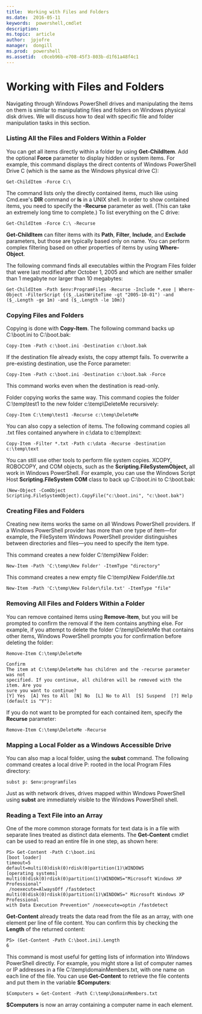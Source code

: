 ```yaml
---
title:  Working with Files and Folders
ms.date:  2016-05-11
keywords:  powershell,cmdlet
description:  
ms.topic:  article
author:  jpjofre
manager:  dongill
ms.prod:  powershell
ms.assetid:  c0ceb96b-e708-45f3-803b-d1f61a48f4c1
---
```


# Working with Files and Folders
Navigating through Windows PowerShell drives and manipulating the items on them is similar to manipulating files and folders on Windows physical disk drives. We will discuss how to deal with specific file and folder manipulation tasks in this section.

### Listing All the Files and Folders Within a Folder
You can get all items directly within a folder by using **Get\-ChildItem**. Add the optional **Force** parameter to display hidden or system items. For example, this command displays the direct contents of Windows PowerShell Drive C (which is the same as the Windows physical drive C):

```
Get-ChildItem -Force C:\
```

The command lists only the directly contained items, much like using Cmd.exe's **DIR** command or **ls** in a UNIX shell. In order to show contained items, you need to specify the **\-Recurse** parameter as well. (This can take an extremely long time to complete.) To list everything on the C drive:

```
Get-ChildItem -Force C:\ -Recurse
```

**Get\-ChildItem** can filter items with its **Path**, **Filter**, **Include**, and **Exclude** parameters, but those are typically based only on name. You can perform complex filtering based on other properties of items by using **Where\-Object**.

The following command finds all executables within the Program Files folder that were last modified after October 1, 2005 and which are neither smaller than 1 megabyte nor larger than 10 megabytes:

```
Get-ChildItem -Path $env:ProgramFiles -Recurse -Include *.exe | Where-Object -FilterScript {($_.LastWriteTime -gt "2005-10-01") -and ($_.Length -ge 1m) -and ($_.Length -le 10m)}
```

### Copying Files and Folders
Copying is done with **Copy\-Item**. The following command backs up C:\\boot.ini to C:\\boot.bak:

```
Copy-Item -Path c:\boot.ini -Destination c:\boot.bak
```

If the destination file already exists, the copy attempt fails. To overwrite a pre\-existing destination, use the Force parameter:

```
Copy-Item -Path c:\boot.ini -Destination c:\boot.bak -Force
```

This command works even when the destination is read\-only.

Folder copying works the same way. This command copies the folder C:\\temp\\test1 to the new folder c:\\temp\\DeleteMe recursively:

```
Copy-Item C:\temp\test1 -Recurse c:\temp\DeleteMe
```

You can also copy a selection of items. The following command copies all .txt files contained anywhere in c:\\data to c:\\temp\\text:

```
Copy-Item -Filter *.txt -Path c:\data -Recurse -Destination c:\temp\text
```

You can still use other tools to perform file system copies. XCOPY, ROBOCOPY, and COM objects, such as the **Scripting.FileSystemObject,** all work in Windows PowerShell. For example, you can use the Windows Script Host **Scripting.FileSystem COM** class to back up C:\\boot.ini to C:\\boot.bak:

```
(New-Object -ComObject Scripting.FileSystemObject).CopyFile("c:\boot.ini", "c:\boot.bak")
```

### Creating Files and Folders
Creating new items works the same on all Windows PowerShell providers. If a Windows PowerShell provider has more than one type of item—for example, the FileSystem Windows PowerShell provider distinguishes between directories and files—you need to specify the item type.

This command creates a new folder C:\\temp\\New Folder:

```
New-Item -Path 'C:\temp\New Folder' -ItemType "directory"
```

This command creates a new empty file C:\\temp\\New Folder\\file.txt

```
New-Item -Path 'C:\temp\New Folder\file.txt' -ItemType "file"
```

### Removing All Files and Folders Within a Folder
You can remove contained items using **Remove\-Item**, but you will be prompted to confirm the removal if the item contains anything else. For example, if you attempt to delete the folder C:\\temp\\DeleteMe that contains other items, Windows PowerShell prompts you for confirmation before deleting the folder:

```
Remove-Item C:\temp\DeleteMe

Confirm
The item at C:\temp\DeleteMe has children and the -recurse parameter was not
specified. If you continue, all children will be removed with the item. Are you
sure you want to continue?
[Y] Yes  [A] Yes to All  [N] No  [L] No to All  [S] Suspend  [?] Help
(default is "Y"):
```

If you do not want to be prompted for each contained item, specify the **Recurse** parameter:

```
Remove-Item C:\temp\DeleteMe -Recurse
```

### Mapping a Local Folder as a Windows Accessible Drive
You can also map a local folder, using the **subst** command. The following command creates a local drive P: rooted in the local Program Files directory:

```
subst p: $env:programfiles
```

Just as with network drives, drives mapped within Windows PowerShell using **subst** are immediately visible to the Windows PowerShell shell.

### Reading a Text File into an Array
One of the more common storage formats for text data is in a file with separate lines treated as distinct data elements. The **Get\-Content** cmdlet can be used to read an entire file in one step, as shown here:

```
PS> Get-Content -Path C:\boot.ini
[boot loader]
timeout=5
default=multi(0)disk(0)rdisk(0)partition(1)\WINDOWS
[operating systems]
multi(0)disk(0)rdisk(0)partition(1)\WINDOWS="Microsoft Windows XP Professional"
 /noexecute=AlwaysOff /fastdetect
multi(0)disk(0)rdisk(0)partition(1)\WINDOWS=" Microsoft Windows XP Professional 
with Data Execution Prevention" /noexecute=optin /fastdetect
```

**Get\-Content** already treats the data read from the file as an array, with one element per line of file content. You can confirm this by checking the **Length** of the returned content:

```
PS> (Get-Content -Path C:\boot.ini).Length
6
```

This command is most useful for getting lists of information into Windows PowerShell directly. For example, you might store a list of computer names or IP addresses in a file C:\\temp\\domainMembers.txt, with one name on each line of the file. You can use **Get\-Content** to retrieve the file contents and put them in the variable **$Computers**:

```
$Computers = Get-Content -Path C:\temp\DomainMembers.txt
```

**$Computers** is now an array containing a computer name in each element.

